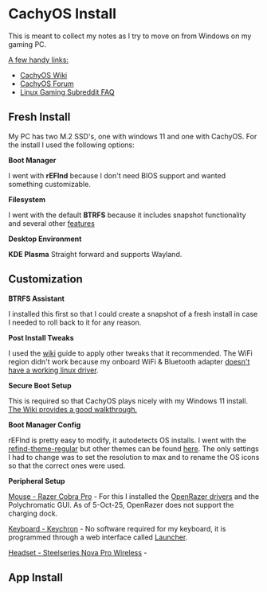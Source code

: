 # CachyOS Install
This is meant to collect my notes as I try to move on from Windows on my gaming PC. 

<ins>A few handy links:</ins>
- [CachyOS Wiki](https://wiki.cachyos.org/)
- [CachyOS Forum](https://discuss.cachyos.org/)
- [Linux Gaming Subreddit FAQ](https://www.reddit.com/r/linux_gaming/wiki/faq/)

## Fresh Install

My PC has two M.2 SSD's, one with windows 11 and one with CachyOS. For the install I used the following options:

**Boot Manager**

I went with **rEFInd** because I don't need BIOS support and wanted something customizable.

**Filesystem**

I went with the default **BTRFS** because it includes snapshot functionality and several other [features](https://itsfoss.com/btrfs/)

**Desktop Environment**

**KDE Plasma** Straight forward and supports Wayland.

## Customization

**BTRFS Assistant**

I installed this first so that I could create a snapshot of a fresh install in case I needed to roll back to it for any reason.

**Post Install Tweaks**

I used the [wiki](https://wiki.cachyos.org/configuration/post_install_setup/) guide to apply other tweaks that it recommended. The WiFi region didn't work because my onboard WiFi & Bluetooth adapter [doesn't have a working linux driver](https://www.reddit.com/r/homelab/comments/1iw23f3/anybody_know_if_mediatek_tp_link_7927_wifi_7_is/).

**Secure Boot Setup**

This is required so that CachyOS plays nicely with my Windows 11 install. [The Wiki provides a good walkthrough.](https://wiki.cachyos.org/configuration/secure_boot_setup/) 

**Boot Manager Config**

rEFInd is pretty easy to modify, it autodetects OS installs. I went with the [refind-theme-regular](https://github.com/bobafetthotmail/refind-theme-regular) but other themes can be found [here](https://refind-themes-collection.netlify.app/). The only settings I had to change was to set the resolution to max and to rename the OS icons so that the correct ones were used.

**Peripheral Setup**

<ins>Mouse - Razer Cobra Pro</ins> - For this I installed the [OpenRazer drivers](https://openrazer.github.io/) and the Polychromatic GUI. As of 5-Oct-25, OpenRazer does not support the charging dock.

<ins>Keyboard - Keychron</ins> - No software required for my keyboard, it is programmed through a web interface called [Launcher](launcher.keychron.com).

<ins>Headset - Steelseries Nova Pro Wireless</ins> - 



## App Install
